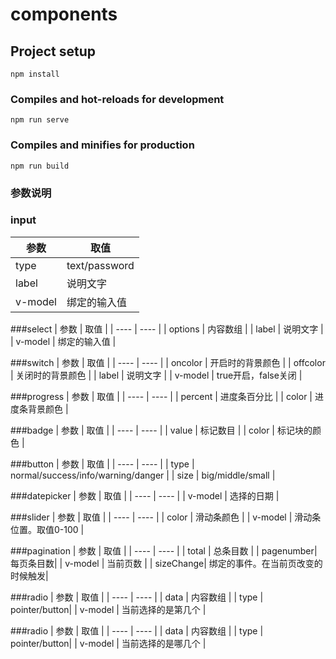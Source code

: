 # components

## Project setup
```
npm install
```

### Compiles and hot-reloads for development
```
npm run serve
```

### Compiles and minifies for production
```
npm run build
```

### 参数说明
### input
|   参数     | 取值            |
|  ----     | ----            |
| type      | text/password   | 
| label     | 说明文字         |
| v-model   | 绑定的输入值     |

###select
|   参数    | 取值            |
|  ----     | ----            |
| options   | 内容数组         | 
| label     | 说明文字         |
| v-model   | 绑定的输入值     |

###switch
|   参数    | 取值            |
|  ----     | ----            |
| oncolor   | 开启时的背景颜色  | 
| offcolor  | 关闭时的背景颜色  |
| label     | 说明文字         |
| v-model   | true开启，false关闭 |

###progress
|   参数    | 取值            |
|  ----     | ----            |
| percent   | 进度条百分比     | 
| color     | 进度条背景颜色   |

###badge
|   参数    | 取值            |
|  ----     | ----            |
| value     | 标记数目         | 
| color     | 标记块的颜色     |

###button
|   参数    | 取值            |
|  ----     | ----            |
| type      | normal/success/info/warning/danger         | 
| size      | big/middle/small     |

###datepicker
|   参数    | 取值            |
|  ----     | ----            |
| v-model   | 选择的日期 |

###slider
|   参数    | 取值            |
|  ----     | ----            |
| color     | 滑动条颜色 | 
| v-model   | 滑动条位置。取值0-100 |

###pagination
|   参数    | 取值            |
|  ----     | ----            |
| total     | 总条目数 | 
| pagenumber| 每页条目数|
| v-model   | 当前页数 |
| sizeChange| 绑定的事件。在当前页改变的时候触发|

###radio
|   参数    | 取值            |
|  ----     | ----            |
| data     | 内容数组 | 
| type     | pointer/button|
| v-model   | 当前选择的是第几个 |

###radio
|   参数    | 取值            |
|  ----     | ----            |
| data     | 内容数组 | 
| type     | pointer/button|
| v-model   | 当前选择的是哪几个 |